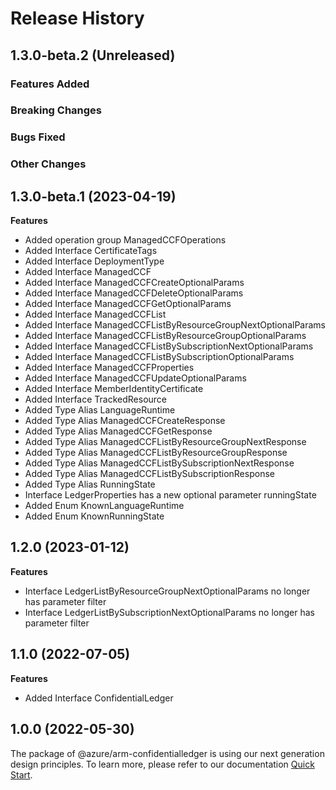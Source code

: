 # Release History

## 1.3.0-beta.2 (Unreleased)

### Features Added

### Breaking Changes

### Bugs Fixed

### Other Changes

## 1.3.0-beta.1 (2023-04-19)
    
**Features**

  - Added operation group ManagedCCFOperations
  - Added Interface CertificateTags
  - Added Interface DeploymentType
  - Added Interface ManagedCCF
  - Added Interface ManagedCCFCreateOptionalParams
  - Added Interface ManagedCCFDeleteOptionalParams
  - Added Interface ManagedCCFGetOptionalParams
  - Added Interface ManagedCCFList
  - Added Interface ManagedCCFListByResourceGroupNextOptionalParams
  - Added Interface ManagedCCFListByResourceGroupOptionalParams
  - Added Interface ManagedCCFListBySubscriptionNextOptionalParams
  - Added Interface ManagedCCFListBySubscriptionOptionalParams
  - Added Interface ManagedCCFProperties
  - Added Interface ManagedCCFUpdateOptionalParams
  - Added Interface MemberIdentityCertificate
  - Added Interface TrackedResource
  - Added Type Alias LanguageRuntime
  - Added Type Alias ManagedCCFCreateResponse
  - Added Type Alias ManagedCCFGetResponse
  - Added Type Alias ManagedCCFListByResourceGroupNextResponse
  - Added Type Alias ManagedCCFListByResourceGroupResponse
  - Added Type Alias ManagedCCFListBySubscriptionNextResponse
  - Added Type Alias ManagedCCFListBySubscriptionResponse
  - Added Type Alias RunningState
  - Interface LedgerProperties has a new optional parameter runningState
  - Added Enum KnownLanguageRuntime
  - Added Enum KnownRunningState
    
    
## 1.2.0 (2023-01-12)
    
**Features**

  - Interface LedgerListByResourceGroupNextOptionalParams no longer has parameter filter
  - Interface LedgerListBySubscriptionNextOptionalParams no longer has parameter filter
    
    
## 1.1.0 (2022-07-05)
    
**Features**

  - Added Interface ConfidentialLedger
    
    
## 1.0.0 (2022-05-30)

The package of @azure/arm-confidentialledger is using our next generation design principles. To learn more, please refer to our documentation [Quick Start](https://aka.ms/azsdk/js/mgmt/quickstart ).
